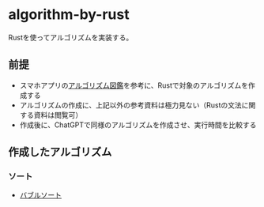 # algorithm-by-rust
Rustを使ってアルゴリズムを実装する。

## 前提
- スマホアプリの[アルゴリズム図鑑](http://algorithm.wiki/ja/app/)を参考に、Rustで対象のアルゴリズムを作成する
- アルゴリズムの作成に、上記以外の参考資料は極力見ない（Rustの文法に関する資料は閲覧可）
- 作成後に、ChatGPTで同様のアルゴリズムを作成させ、実行時間を比較する

## 作成したアルゴリズム
### ソート
- [バブルソート](/sort/bubble_sort)
